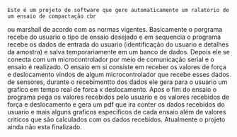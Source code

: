     Este é um projeto de software que gere automaticamente um ralatorio de um ensaio de compactação cbr        
ou marshall de acordo com as normas vigentes.
    Basicamente o porgrama recebe do usuario o tipo de ensaio desejado e em sequencia o programa recebe 
os dados de entrada do usuario (identificação do usuario e detalhes da amostra) e salva temporariamente 
em um banco de dados. Depois ele se conecta com um microcontrolador por meio de comunicação serial e o 
ensaio é realizado.
    O ensaio em si consiste em receber os valores de força e deslocamento vindos de algum microcontrolador
que recebe esses dados de sensores, durante o recebimentto dos dados ele gera para o usuario um grafico em 
tempo real de forca x deslocamento. Apos o fim do ensaio o programa pega os valores recebidos pelo usuario 
e os valores recebidos de força e deslocamento e gera um pdf que ira conter os dados recebidos do usuario
e mais alguns graficos especificos de cada ensaio além de valores criticos que são calculados com os dados
recebidos.
    Atualmente o projeto ainda não esta finalizado.
